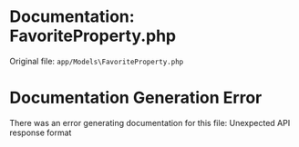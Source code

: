 # Documentation: FavoriteProperty.php

Original file: `app/Models\FavoriteProperty.php`

# Documentation Generation Error

There was an error generating documentation for this file: Unexpected API response format